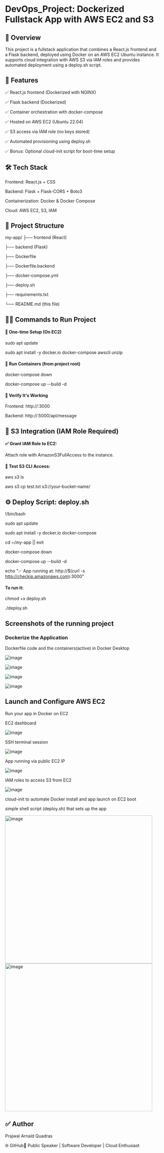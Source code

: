 # DevOps_Project: Dockerized Fullstack App with AWS EC2 and S3

## 📌 Overview

This project is a fullstack application that combines a React.js frontend and a Flask backend, deployed using Docker on an AWS EC2 Ubuntu instance. It supports cloud integration with AWS S3 via IAM roles and provides automated deployment using a deploy.sh script.

## 🚀 Features

✅ React.js frontend (Dockerized with NGINX)

✅ Flask backend (Dockerized)

✅ Container orchestration with docker-compose

✅ Hosted on AWS EC2 (Ubuntu 22.04)

✅ S3 access via IAM role (no keys stored)

✅ Automated provisioning using deploy.sh

✅ Bonus: Optional cloud-init script for boot-time setup

## 🛠️ Tech Stack

Frontend: React.js + CSS

Backend: Flask + Flask-CORS + Boto3

Containerization: Docker & Docker Compose

Cloud: AWS EC2, S3, IAM


## 📁 Project Structure

my-app/
├── frontend (React)

├── backend (Flask)

├── Dockerfile

├── Dockerfile.backend

├── docker-compose.yml

├── deploy.sh

├── requirements.txt

└── README.md (this file)


## 🧑‍💻 Commands to Run Project

#### 🧾 One-time Setup (On EC2)

sudo apt update

sudo apt install -y docker.io docker-compose awscli unzip

#### 🚢 Run Containers (from project root)

docker-compose down

docker-compose up --build -d

#### 🧪 Verify It's Working

Frontend: http://:3000

Backend: http://:5000/api/message


## 🔐 S3 Integration (IAM Role Required)

#### ✅ Grant IAM Role to EC2:

Attach role with AmazonS3FullAccess to the instance.

#### 🧪 Test S3 CLI Access:

aws s3 ls

aws s3 cp test.txt s3://your-bucket-name/


## ⚙️ Deploy Script: deploy.sh

!/bin/bash

sudo apt update

sudo apt install -y docker.io docker-compose

cd ~/my-app || exit

docker-compose down

docker-compose up --build -d

echo "✅ App running at: http://$(curl -s http://checkip.amazonaws.com):3000"

#### To run it:

chmod +x deploy.sh

./deploy.sh

## Screenshots of the running project

### Dockerize the Application

Dockerfile code and the containers(active) in Docker Desktop

![image](https://github.com/user-attachments/assets/a5db77ce-66f3-42be-9e43-1438f65b01f8)

![image](https://github.com/user-attachments/assets/c62eaa4f-f0d4-43d2-97ce-d12c266dbf0e)

![image](https://github.com/user-attachments/assets/ecdb20da-1c32-490b-ab7e-f3948ead915d)

![image](https://github.com/user-attachments/assets/e4d3e917-f5c1-4381-bb92-b7f1bb93af8a)

## Launch and Configure AWS EC2

Run your app in Docker on EC2

EC2 dashboard

![image](https://github.com/user-attachments/assets/2e4beae8-375d-4ce0-97f6-eddef9c41660)


SSH terminal session

![image](https://github.com/user-attachments/assets/31124527-5cdb-4978-a51e-a2cd8de9f0cd)


App running via public EC2 IP

![image](https://github.com/user-attachments/assets/43fcf048-5120-4e37-9e64-cbf69767d4af)

IAM roles to access S3 from EC2

![image](https://github.com/user-attachments/assets/316d0142-b6f9-4af8-853f-0636be091be7)

cloud-init to automate Docker install and app launch on EC2 boot

simple shell script (deploy.sh) that sets up the app

<img width="482" alt="image" src="https://github.com/user-attachments/assets/2aea0438-887b-46f6-85b1-ed0a446a13ee" />
<img width="482" alt="image" src="https://github.com/user-attachments/assets/2aea0438-887b-46f6-85b1-ed0a446a13ee" />






## ✅ Author

Prajwal Arnald Quadras

🌐 GitHub💬 Public Speaker | Software Developer | Cloud Enthusiast
